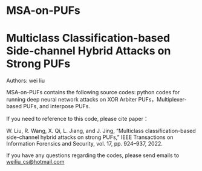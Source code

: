 # MSA-on-PUFs
# Multiclass Classification-based Side-channel Hybrid Attacks on Strong PUFs
Authors: wei liu

MSA-on-PUFs contains the following source codes:
python codes for running deep neural network attacks on XOR Arbiter PUFs，Multiplexer-based PUFs, and interpose PUFs.

If you need to reference to this code, please cite paper：

W. Liu, R. Wang, X. Qi, L. Jiang, and J. Jing, “Multiclass classification-based side-channel hybrid attacks on strong PUFs,” IEEE Transactions on Information Forensics and Security, vol. 17, pp. 924–937, 2022. 

If you have any questions regarding the codes, please send emails to weiliu_cs@hotmail.com
